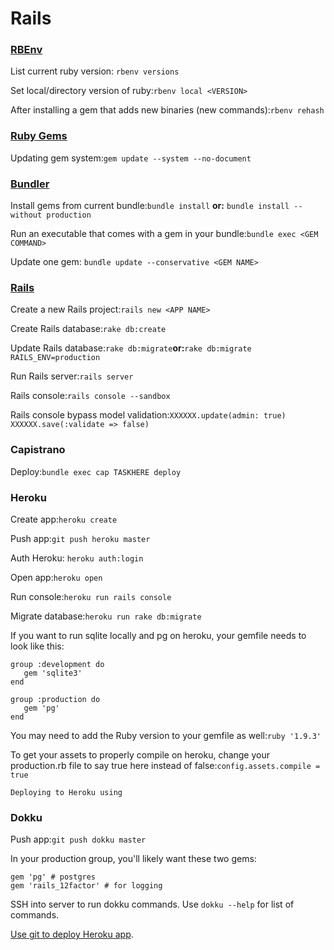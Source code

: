 # Rails

### [RBEnv](https://github.com/sstephenson/rbenv/)

List current ruby version: `rbenv versions`

Set local/directory version of ruby:`rbenv local <VERSION>`

After installing a gem that adds new binaries (new commands):`rbenv rehash`

### [Ruby Gems](http://docs.rubygems.org)

Updating gem system:`gem update --system --no-document`

### [Bundler](http://gembundler.com)

Install gems from current bundle:`bundle install` **or:** `bundle install --without production`

Run an executable that comes with a gem in your bundle:`bundle exec <GEM COMMAND>`

Update one gem: `bundle update --conservative <GEM NAME>`

### [Rails](http://guides.rubyonrails.org)

Create a new Rails project:`rails new <APP NAME>`

Create Rails database:`rake db:create`

Update Rails database:`rake db:migrate`**or:**`rake db:migrate RAILS_ENV=production`

Run Rails server:`rails server`

Rails console:`rails console --sandbox`

Rails console bypass model validation:`XXXXXX.update(admin: true) XXXXXX.save(:validate => false)`

### Capistrano

Deploy:`bundle exec cap TASKHERE deploy`

### Heroku

Create app:`heroku create`

Push app:`git push heroku master`

Auth Heroku: `heroku auth:login`

Open app:`heroku open`

Run console:`heroku run rails console`

Migrate database:`heroku run rake db:migrate`

If you want to run sqlite locally and pg on heroku, your gemfile needs to look like this:

```
group :development do
   gem 'sqlite3'
end

group :production do
   gem 'pg'
end
```

You may need to add the Ruby version to your gemfile as well:`ruby '1.9.3'`

To get your assets to properly compile on heroku, change your production.rb file to say true here instead of false:`config.assets.compile = true`

`Deploying to Heroku using`&#x20;

### Dokku

Push app:`git push dokku master`

In your production group, you'll likely want these two gems:

```
gem 'pg' # postgres
gem 'rails_12factor' # for logging
```

SSH into server to run dokku commands. Use `dokku --help` for list of commands.

[Use git to deploy Heroku app](https://devcenter.heroku.com/articles/git).
